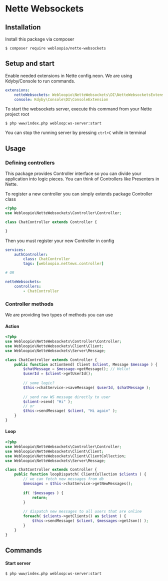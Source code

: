 # Nette Websockets

## Installation
Install this package via composer
```shell
$ composer require webloopio/nette-websockets
```

## Setup and start
Enable needed extensions in Nette config.neon. We are using Kdyby/Console to run commands.

```yaml
extensions:
    netteWebsockets: Webloopio\NetteWebsockets\DI\NetteWebsocketsExtension
    console: Kdyby\Console\DI\ConsoleExtension
```

To start the websockets server, execute this command from your Nette project root
```shell
$ php www/index.php webloop:ws-server:start
```
You can stop the running server by pressing `ctrl+C` while in terminal


## Usage

### Defining controllers
This package provides Controller interface so you can divide your application into logic pieces. 
You can think of Controllers like Presenters in Nette.

To register a new controller you can simply extends package Controller class

```php
<?php
use Webloopio\NetteWebsockets\Controller\Controller;

class ChatController extends Controller {

}
```

Then you must register your new Controller in config

```yaml
services:
    authController:
        class: ChatController
        tags: [webloopio.nettews.controller]

# OR

netteWebsockets: 
    controllers:
        - ChatController
```


### Controller methods
We are providing two types of methods you can use

#### Action
```php
<?php
use Webloopio\NetteWebsockets\Controller\Controller;
use Webloopio\NetteWebsockets\Client\Client;
use Webloopio\NetteWebsockets\Server\Message;

class ChatController extends Controller {
    public function actionSend( Client $client, Message $message ) {
        $chatMessage = $message->getMessage(); // Hello!
        $userId = $client->getUserId();
        
        // some logic?
        $this->chatService->saveMessage( $userId, $chatMessage );
        
        // send raw WS message directly to user
        $client->send( "Hi" ); 
        // or
        $this->sendMessage( $client, "Hi again" );
    }
}
```
#### Loop
```php
<?php
use Webloopio\NetteWebsockets\Controller\Controller;
use Webloopio\NetteWebsockets\Client\Client;
use Webloopio\NetteWebsockets\Client\ClientCollection;
use Webloopio\NetteWebsockets\Server\Message;

class ChatController extends Controller {
    public function loopDispatch( ClientCollection $clients ) {
        // we can fetch new messages from db
        $messages = $this->chatService->getNewMessages();
        
        if( !$messages ) {
            return;
        }
        
        // dispatch new messages to all users that are online
        foreach( $clients->getClients() as $client ) {
            $this->sendMessage( $client, $messages->getJson() );
        }
    }
}
```

## Commands

#### Start server
```shell
$ php www/index.php webloop:ws-server:start
```